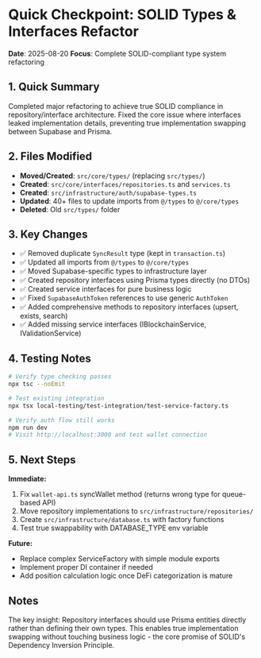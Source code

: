 # Quick Checkpoint: SOLID Types & Interfaces Refactor

**Date**: 2025-08-20
**Focus**: Complete SOLID-compliant type system refactoring

## 1. Quick Summary

Completed major refactoring to achieve true SOLID compliance in repository/interface architecture. Fixed the core issue where interfaces leaked implementation details, preventing true implementation swapping between Supabase and Prisma.

## 2. Files Modified

- **Moved/Created**: `src/core/types/` (replacing `src/types/`)
- **Created**: `src/core/interfaces/repositories.ts` and `services.ts`
- **Created**: `src/infrastructure/auth/supabase-types.ts`
- **Updated**: 40+ files to update imports from `@/types` to `@/core/types`
- **Deleted**: Old `src/types/` folder

## 3. Key Changes

- ✅ Removed duplicate `SyncResult` type (kept in `transaction.ts`)
- ✅ Updated all imports from `@/types` to `@/core/types` 
- ✅ Moved Supabase-specific types to infrastructure layer
- ✅ Created repository interfaces using Prisma types directly (no DTOs)
- ✅ Created service interfaces for pure business logic
- ✅ Fixed `SupabaseAuthToken` references to use generic `AuthToken`
- ✅ Added comprehensive methods to repository interfaces (upsert, exists, search)
- ✅ Added missing service interfaces (IBlockchainService, IValidationService)

## 4. Testing Notes

```bash
# Verify type checking passes
npx tsc --noEmit

# Test existing integration
npx tsx local-testing/test-integration/test-service-factory.ts

# Verify auth flow still works
npm run dev
# Visit http://localhost:3000 and test wallet connection
```

## 5. Next Steps

**Immediate:**
1. Fix `wallet-api.ts` syncWallet method (returns wrong type for queue-based API)
2. Move repository implementations to `src/infrastructure/repositories/`
3. Create `src/infrastructure/database.ts` with factory functions
4. Test true swappability with DATABASE_TYPE env variable

**Future:**
- Replace complex ServiceFactory with simple module exports
- Implement proper DI container if needed
- Add position calculation logic once DeFi categorization is mature

## Notes

The key insight: Repository interfaces should use Prisma entities directly rather than defining their own types. This enables true implementation swapping without touching business logic - the core promise of SOLID's Dependency Inversion Principle.